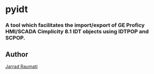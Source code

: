 # pyidt
### A tool which facilitates the import/export of GE Proficy HMI/SCADA Cimplicity 8.1 IDT objects using IDTPOP and SCPOP.

## Author
[Jarrad Raumati](https://github.com/jarradraumati/)